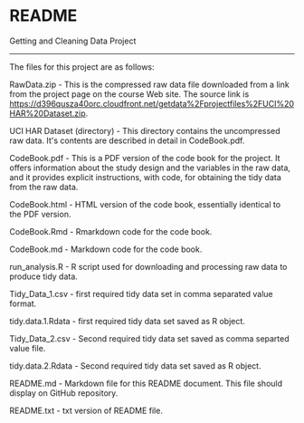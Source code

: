 # README

Getting and Cleaning Data Project

***

The files for this project are as follows:

RawData.zip - This is the compressed raw data file downloaded from a link from the project page on the course Web site. The source link is  https://d396qusza40orc.cloudfront.net/getdata%2Fprojectfiles%2FUCI%20HAR%20Dataset.zip.

UCI HAR Dataset (directory) - This directory contains the uncompressed raw data. It's contents are described in detail in CodeBook.pdf.

CodeBook.pdf - This is a PDF version of the code book for the project. It offers information about the study design and the variables in the raw data, and it provides explicit instructions,
with code, for obtaining the tidy data from the raw data.

CodeBook.html - HTML version of the code book, essentially identical to the PDF version.

CodeBook.Rmd - Rmarkdown code for the code book.

CodeBook.md - Markdown code for the code book.

run_analysis.R - R script used for downloading and processing raw data to produce tidy data.

Tidy\_Data\_1.csv - first required tidy data set in comma separated value format.

tidy.data.1.Rdata - first required tidy data set saved as R object.

Tidy\_Data\_2.csv - Second required tidy data set saved as comma separted value file.

tidy.data.2.Rdata - Second required tidy data set saved as R object.

README.md - Markdown file for this README document. This file should display on GitHub repository.

README.txt - txt version of README file.
